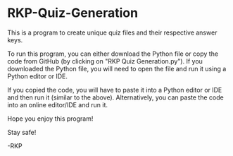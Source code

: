 # RKP-Quiz-Generation
This is a program to create unique quiz files and their respective answer keys.

To run this program, you can either download the Python file or copy the code from GitHub (by clicking on "RKP Quiz Generation.py"). If you downloaded the Python file, you will need to open the file and run it using a Python editor or IDE.

If you copied the code, you will have to paste it into a Python editor or IDE and then run it (similar to the above). Alternatively, you can paste the code into an online editor/IDE and run it.

Hope you enjoy this program!

Stay safe!

-RKP
